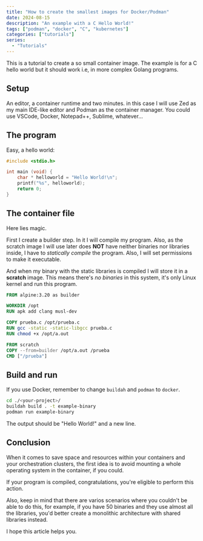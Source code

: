 ```yaml
---
title: "How to create the smallest images for Docker/Podman"
date: 2024-08-15
description: "An example with a C Hello World!"
tags: ["podman", "docker", "C", "kubernetes"]
categories: ["tutorials"]
series:
  - "Tutorials"
---
```


This is a tutorial to create a so small container image. The example is for a C hello world but it should work i.e, in more complex Golang programs.

## Setup

An editor, a container runtime and two minutes. in this case I will use Zed as my main IDE-like editor and Podman as the container manager. You could use VSCode, Docker, Notepad++, Sublime, whatever...

## The program

Easy, a hello world:

```c
#include <stdio.h>

int main (void) {
    char * helloworld = "Hello World!\n";
    printf("%s", helloworld);
    return 0;
}
```

## The container file

Here lies magic.

First I create a builder step. In it I will compile my program. Also, as the scratch image I will use later does **NOT** have neither binaries nor libraries inside, I have to *statically compile* the program. Also, I will set permissions to make it executable.

And when my binary with the static libraries is compiled I will store it in a **scratch** image. This means there's *no binaries* in this system, it's only Linux kernel and run this program.
```dockerfile
FROM alpine:3.20 as builder

WORKDIR /opt
RUN apk add clang musl-dev

COPY prueba.c /opt/prueba.c
RUN gcc -static -static-libgcc prueba.c
RUN chmod +x /opt/a.out

FROM scratch
COPY --from=builder /opt/a.out /prueba
CMD ["/prueba"]
```

## Build and run

If you use Docker, remember to change `buildah` and `podman` to `docker`.

```bash
cd ./<your-project>/
buildah build . -t example-binary
podman run example-binary
```

The output should be "Hello World!" and a new line.

## Conclusion

When it comes to save space and resources within your containers and your orchestration clusters, the first idea is to avoid mounting a whole operating system in the container, if you could.

If your program is compiled, congratulations, you're eligible to perform this action.

Also, keep in mind that there are varios scenarios where you couldn't be able to do this, for example, if you have 50 binaries and they use almost all the libraries, you'd better create a monolithic architecture with shared libraries instead.

I hope this article helps you.
